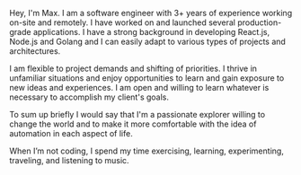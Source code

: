 Hey, I'm Max. I am a software engineer with 3+ years of experience
working on-site and remotely. I have worked on and launched several
production-grade applications. I have a strong background in
developing React.js, Node.js and Golang and I
can easily adapt to various types of projects and architectures.

I am flexible to project demands and shifting of priorities. I
thrive in unfamiliar situations and enjoy opportunities to learn and
gain exposure to new ideas and experiences. I am open and willing to
learn whatever is necessary to accomplish my client's goals.

To sum up briefly I would say that I'm a passionate explorer willing
to change the world and to make it more comfortable with the idea of
automation in each aspect of life.

When I’m not coding, I spend my time exercising, learning,
experimenting, traveling, and listening to music.